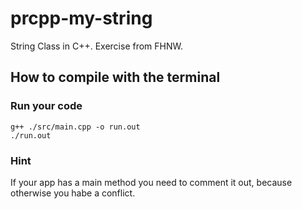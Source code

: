 # prcpp-my-string
String Class in C++. Exercise from FHNW.

## How to compile with the terminal
### Run your code
```
g++ ./src/main.cpp -o run.out
./run.out 
```

### Hint
If your app has a main method you need to comment it out, because otherwise you habe a conflict.
